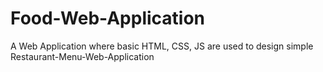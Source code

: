 # Food-Web-Application
A Web Application where basic HTML, CSS, JS are used to design simple Restaurant-Menu-Web-Application
